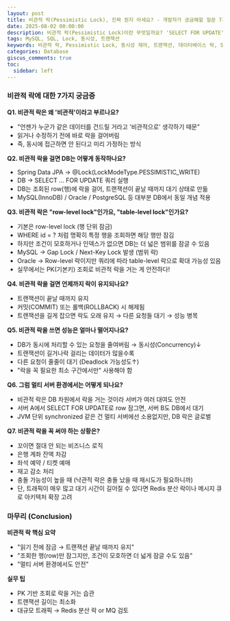 ```yaml
---
layout: post
title: 비관적 락(Pessimistic Lock), 진짜 뭔지 아세요? - 개발자가 궁금해할 질문 7가지로 정리
date: 2025-08-02 00:00:00
description: 비관적 락(Pessimistic Lock)이란 무엇일까요? 'SELECT FOR UPDATE'의 동작 원리부터 성능 저하 문제, 멀티 서버 환경에서의 동작 방식, 실무 사용 팁까지 개발자가 꼭 알아야 할 7가지 핵심 질문으로 동시성 제어의 모든 것을 완벽하게 정리합니다.
tags: MySQL, SQL, Lock, 동시성, 트랜잭션
keywords: 비관적 락, Pessimistic Lock, 동시성 제어, 트랜잭션, 데이터베이스 락, SELECT FOR UPDATE, row-level lock, Spring Data JPA, MySQL, 데이터 정합성, 분산 락, 개발자
categories: Database
giscus_comments: true
toc:
  sidebar: left
---
```


### 비관적 락에 대한 7가지 궁금증

**Q1. 비관적 락은 왜 '비관적'이라고 부르나요?**

- "언젠가 누군가 같은 데이터를 건드릴 거라고 '비관적으로' 생각하기 때문"
- 읽거나 수정하기 전에 바로 락을 걸어버림
- 즉, 동시에 접근하면 안 된다고 미리 가정하는 방식

**Q2. 비관적 락을 걸면 DB는 어떻게 동작하나요?**

- Spring Data JPA → @Lock(LockModeType.PESSIMISTIC_WRITE)
- DB → SELECT ... FOR UPDATE 쿼리 실행
- DB는 조회된 row(행)에 락을 걸어, 트랜잭션이 끝날 때까지 대기 상태로 만듦
- MySQL(InnoDB) / Oracle / PostgreSQL 등 대부분 DB에서 동일 개념 적용

**Q3. 비관적 락은 "row-level lock"인가요, "table-level lock"인가요?**

- 기본은 row-level lock (행 단위 잠금)
- WHERE id = ? 처럼 명확히 특정 행을 조회하면 해당 행만 잠김
- 하지만 조건이 모호하거나 인덱스가 없으면 DB는 더 넓은 범위를 잠글 수 있음
- MySQL → Gap Lock / Next-Key Lock 발생 (범위 락)
- Oracle → Row-level 락이지만 쿼리에 따라 table-level 락으로 확대 가능성 있음
- 실무에서는 PK(기본키) 조회로 비관적 락을 거는 게 안전하다!

**Q4. 비관적 락을 걸면 언제까지 락이 유지되나요?**

- 트랜잭션이 끝날 때까지 유지
- 커밋(COMMIT) 또는 롤백(ROLLBACK) 시 해제됨
- 트랜잭션을 길게 잡으면 락도 오래 유지 → 다른 요청들 대기 → 성능 병목

**Q5. 비관적 락을 쓰면 성능은 얼마나 떨어지나요?**

- DB가 동시에 처리할 수 있는 요청을 줄여버림 → 동시성(Concurrency)↓
- 트랜잭션이 길거나락 걸리는 데이터가 많을수록
- 다른 요청이 줄줄이 대기 (Deadlock 가능성도↑)
- "락을 꼭 필요한 최소 구간에서만" 사용해야 함

**Q6. 그럼 멀티 서버 환경에서는 어떻게 되나요?**

- 비관적 락은 DB 차원에서 락을 거는 것이라 서버가 여러 대여도 안전
- 서버 A에서 SELECT FOR UPDATE로 row 잠그면, 서버 B도 DB에서 대기
- JVM 단위 synchronized 같은 건 멀티 서버에선 소용없지만, DB 락은 글로벌

**Q7. 비관적 락을 꼭 써야 하는 상황은?**

- 꼬이면 절대 안 되는 비즈니스 로직
- 은행 계좌 잔액 차감
- 좌석 예약 / 티켓 예매
- 재고 감소 처리
- 충돌 가능성이 높을 때 (낙관적 락은 충돌 났을 때 재시도가 필요하니까)
- 단, 트래픽이 매우 많고 대기 시간이 길어질 수 있다면 Redis 분산 락이나 메시지 큐로 아키텍처 확장 고려

### 마무리 (Conclusion)

**비관적 락 핵심 요약**

- "읽기 전에 잠금 → 트랜잭션 끝날 때까지 유지"
- "조회한 행(row)만 잠그지만, 조건이 모호하면 더 넓게 잠글 수도 있음"
- "멀티 서버 환경에서도 안전"

**실무 팁**

- PK 기반 조회로 락을 거는 습관
- 트랜잭션 길이는 최소화
- 대규모 트래픽 → Redis 분산 락 or MQ 검토
